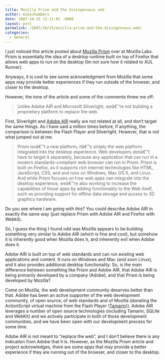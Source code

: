 ```yaml
---
title: Mozilla Prism and the disingenuous web
author: mikechambers
date: 2007-10-25 12:11:01 -0800
layout: post
permalink: /2007/10/25/mozilla-prism-and-the-disingenuous-web/
categories:
  - General
---
```



I just noticed this article posted about [Mozilla Prism][1] over at Mozilla Labs. Prism is essentially the idea of a desktop runtime built on top of Firefox that allows web apps to run on the desktop (Im not sure how it related to XUL Runner).

Anyways, it is cool to see some acknowledgment from Mozilla that some apps may provide better experiences if they run outside of the browser, and closer to the desktop.

However, the tone of the article and some of the comments threw me off:  
<!--more-->

> Unlike Adobe AIR and Microsoft Silverlight, weâ€™re not building a proprietary platform to replace the web.

First, Silverlight and [Adobe AIR][2] really are not related at all, and don&#8217;t target the same things. As I have said a million times before, if anything, the comparison is between the Flash Player and Silverlight. However, that is not what jumped out at me.

> Prism isnâ€™t a new platform, itâ€™s simply the web platform integrated into the desktop experience. Web developers donâ€™t have to target it separately, because any application that can run in a modern standards-compliant web browser can run in Prism. Prism is built on Firefox, so it supports rich internet technologies like HTML, JavaScript, CSS, and <canvas> and runs on Windows, Mac OS X, and Linux.  
> And while Prism focuses on how web apps can integrate into the desktop experience, weâ€™re also working to increase the capabilities of those apps by adding functionality to the Web itself, such as providing support for offline data storage and access to 3D graphics hardware.

Do you see where I am going with this? You could describe Adobe AIR in exactly the same way (just replace Prism with Adobe AIR and Firefox with Webkit). 

So, I guess the thing I found odd was Mozilla appears to be building something very similar to Adobe AIR (which is fine and cool), but somehow it is inherently good when Mozilla does it, and inherently evil when Adobe does it.

Adobe AIR is built on top of web standards and can run existing web applications and content. It runs on Windows and Mac (and soon Linux), and it also provides additional desktop functionality. So, is the main difference between something like Prism and Adobe AIR, that Adobe AIR is being primarily developed by a company (Adobe), and that Prism is being developed by Mozilla?

Come on Mozilla, the web development community deserves better than that. Adobe has been an active supporter of the web development community, of open source, of web standards and of Mozilla (donating the ActionScript virtual machine from the Flash Player ([Tamarin][3])). Adobe AIR leverages a number of open source technologies (including Tamarin, SQLite and WebKit) and we actively participate in both of those development communities, and we have been open with our development process for some time.

Adobe AIR is not meant to &#8220;replace the web&#8221;, and I don&#8217;t believe there is any indication from Adobe that it is. However, as the Mozilla Prism article and project acknowledges, there are some apps that may provide a better experience if they are running out of the browser, and closer to the desktop.

 [1]: http://labs.mozilla.com/2007/10/prism/
 [2]: http://www.adobe.com/go/air
 [3]: http://www.mozilla.org/projects/tamarin/